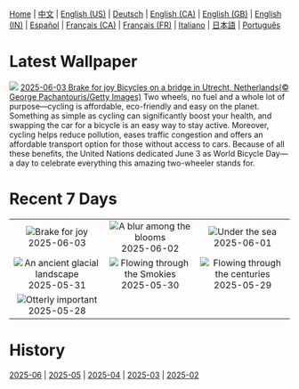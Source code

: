 [Home](../README.md) | [中文](zh-CN.md) | [English (US)](en-US.md) | [Deutsch](de-DE.md) | [English (CA)](en-CA.md) | [English (GB)](en-GB.md) | [English (IN)](en-IN.md) | [Español](es-ES.md) | [Français (CA)](fr-CA.md) | [Français (FR)](fr-FR.md) | [Italiano](it-IT.md) | [日本語](ja-JP.md) | [Português](pt-BR.md)

# Latest Wallpaper
![](https://www.bing.com/th?id=OHR.BicyclesUtrecht_EN-GB1571923554_UHD.jpg)
[2025-06-03 Brake for joy Bicycles on a bridge in Utrecht, Netherlands(© George Pachantouris/Getty Images)](https://www.bing.com/th?id=OHR.BicyclesUtrecht_EN-GB1571923554_UHD.jpg)
Two wheels, no fuel and a whole lot of purpose—cycling is affordable, eco-friendly and easy on the planet. Something as simple as cycling can significantly boost your health, and swapping the car for a bicycle is an easy way to stay active. Moreover, cycling helps reduce pollution, eases traffic congestion and offers an affordable transport option for those without access to cars. Because of all these benefits, the United Nations dedicated June 3 as World Bicycle Day—a day to celebrate everything this amazing two-wheeler stands for.

# Recent 7 Days
|  |  |  |
|:---:|:---:|:---:|
| ![](https://www.bing.com/th?id=OHR.BicyclesUtrecht_EN-GB1571923554_400x240.jpg "Brake for joy") 2025-06-03 | ![](https://www.bing.com/th?id=OHR.EchinaceaButterfly_EN-GB1446569270_400x240.jpg "A blur among the blooms") 2025-06-02 | ![](https://www.bing.com/th?id=OHR.GrandeTerreReef_EN-GB1338968705_400x240.jpg "Under the sea") 2025-06-01 |
| ![](https://www.bing.com/th?id=OHR.SwedenReserve_EN-GB1236157967_400x240.jpg "An ancient glacial landscape") 2025-05-31 | ![](https://www.bing.com/th?id=OHR.LittlePigeonRiver_EN-GB1104081209_400x240.jpg "Flowing through the Smokies") 2025-05-30 | ![](https://www.bing.com/th?id=OHR.MiravetSpain_EN-GB3438322242_400x240.jpg "Flowing through the centuries") 2025-05-29 |
| ![](https://www.bing.com/th?id=OHR.KelpOtter_EN-GB3307429854_400x240.jpg "Otterly important") 2025-05-28 |  |  |

# History
[2025-06](../archives/wallpaper/en-GB/w_2025_06.md) | [2025-05](../archives/wallpaper/en-GB/w_2025_05.md) | [2025-04](../archives/wallpaper/en-GB/w_2025_04.md) | [2025-03](../archives/wallpaper/en-GB/w_2025_03.md) | [2025-02](../archives/wallpaper/en-GB/w_2025_02.md)

